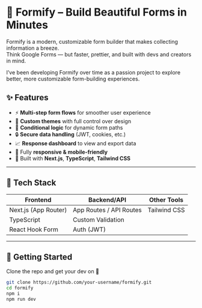 # 📝 Formify – Build Beautiful Forms in Minutes

Formify is a modern, customizable form builder that makes collecting information a breeze.  
Think Google Forms — but faster, prettier, and built with devs and creators in mind.

I’ve been developing Formify over time as a passion project to explore better, more customizable form-building experiences.

## ✨ Features

- ⚡ **Multi-step form flows** for smoother user experience
- 🎨 **Custom themes** with full control over design
- 🔀 **Conditional logic** for dynamic form paths
- 🔒 **Secure data handling** (JWT, cookies, etc.)
- 📈 **Response dashboard** to view and export data
- 📱 Fully **responsive & mobile-friendly**
- 🧱 Built with **Next.js**, **TypeScript**, **Tailwind CSS**

---

## 🚧 Tech Stack

| Frontend         | Backend/API       | Other Tools        |
|------------------|-------------------|--------------------|
| Next.js (App Router) | App Routes / API Routes | Tailwind CSS        |
| TypeScript       | Custom Validation |
| React Hook Form  | Auth (JWT) |  |

---

## 🔧 Getting Started

Clone the repo and get your dev on 🚀

```bash
git clone https://github.com/your-username/formify.git
cd formify
npm i
npm run dev
